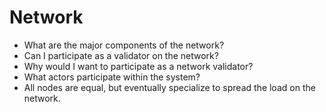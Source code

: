# Network

* What are the major components of the network?
* Can I participate as a validator on the network?
* Why would I want to participate as a network validator?
* What actors participate within the system?
* All nodes are equal, but eventually specialize to spread the load on the network.

